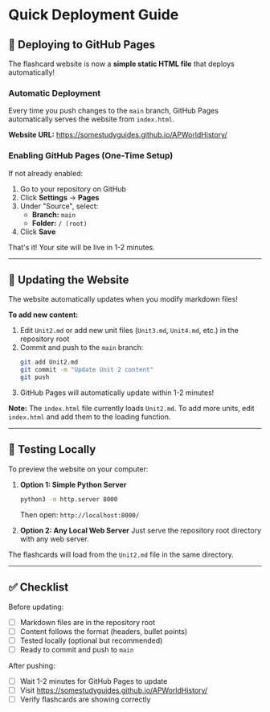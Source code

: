 # Quick Deployment Guide

## 🚀 Deploying to GitHub Pages

The flashcard website is now a **simple static HTML file** that deploys automatically!

### Automatic Deployment

Every time you push changes to the `main` branch, GitHub Pages automatically serves the website from `index.html`.

**Website URL:** https://somestudyguides.github.io/APWorldHistory/

### Enabling GitHub Pages (One-Time Setup)

If not already enabled:

1. Go to your repository on GitHub
2. Click **Settings** → **Pages**
3. Under "Source", select:
   - **Branch:** `main`
   - **Folder:** `/ (root)`
4. Click **Save**

That's it! Your site will be live in 1-2 minutes.

---

## 🔄 Updating the Website

The website automatically updates when you modify markdown files!

**To add new content:**

1. Edit `Unit2.md` or add new unit files (`Unit3.md`, `Unit4.md`, etc.) in the repository root
2. Commit and push to the `main` branch:
   ```bash
   git add Unit2.md
   git commit -m "Update Unit 2 content"
   git push
   ```
3. GitHub Pages will automatically update within 1-2 minutes!

**Note:** The `index.html` file currently loads `Unit2.md`. To add more units, edit `index.html` and add them to the loading function.

---

## 🧪 Testing Locally

To preview the website on your computer:

1. **Option 1: Simple Python Server**
   ```bash
   python3 -m http.server 8000
   ```
   Then open: `http://localhost:8000/`

2. **Option 2: Any Local Web Server**
   Just serve the repository root directory with any web server.

The flashcards will load from the `Unit2.md` file in the same directory.

---

## ✅ Checklist

Before updating:
- [ ] Markdown files are in the repository root
- [ ] Content follows the format (headers, bullet points)
- [ ] Tested locally (optional but recommended)
- [ ] Ready to commit and push to `main`

After pushing:
- [ ] Wait 1-2 minutes for GitHub Pages to update
- [ ] Visit https://somestudyguides.github.io/APWorldHistory/
- [ ] Verify flashcards are showing correctly
